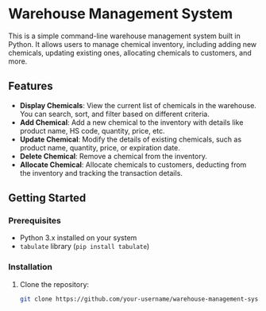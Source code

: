 # Warehouse Management System

This is a simple command-line warehouse management system built in Python. It allows users to manage chemical inventory, including adding new chemicals, updating existing ones, allocating chemicals to customers, and more.

## Features

- **Display Chemicals**: View the current list of chemicals in the warehouse. You can search, sort, and filter based on different criteria.
- **Add Chemical**: Add a new chemical to the inventory with details like product name, HS code, quantity, price, etc.
- **Update Chemical**: Modify the details of existing chemicals, such as product name, quantity, price, or expiration date.
- **Delete Chemical**: Remove a chemical from the inventory.
- **Allocate Chemical**: Allocate chemicals to customers, deducting from the inventory and tracking the transaction details.

## Getting Started

### Prerequisites

- Python 3.x installed on your system
- `tabulate` library (`pip install tabulate`)

### Installation

1. Clone the repository:
   ```bash
   git clone https://github.com/your-username/warehouse-management-system.git
